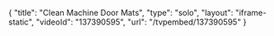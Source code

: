 {
    "title": "Clean Machine Door Mats",
    "type": "solo",
    "layout": "iframe-static",
    "videoId": "137390595",
    "url": "\/tvpembed\/137390595"
}